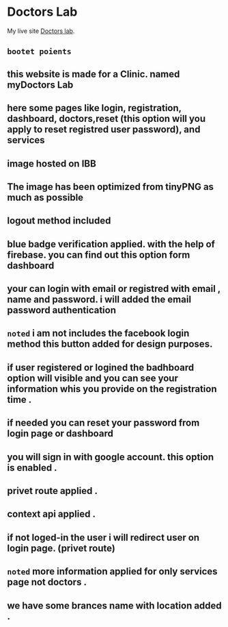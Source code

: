 # Doctors Lab

My live site [Doctors lab](https://programming-squad.web.app/).

## `bootet poients`

## this website is made for a Clinic. named myDoctors Lab

## here some pages like login, registration, dashboard, doctors,reset (this option will you apply to reset registred user password), and services

## image hosted on IBB

## The image has been optimized from tinyPNG as much as possible

## logout method included

## blue badge verification applied. with the help of firebase. you can find out this option form dashboard

## your can login with email or registred with email , name and password. i will added the email password authentication

## `noted` i am not includes the facebook login method this button added for design purposes.

## if user registered or logined the badhboard option will visible and you can see your information whis you provide on the registration time .

## if needed you can reset your password from login page or dashboard

## you will sign in with google account. this option is enabled .

## privet route applied .

## context api applied .

## if not loged-in the user i will redirect user on login page. (privet route)

## `noted` more information applied for only services page not doctors .

## we have some brances name with location added .

